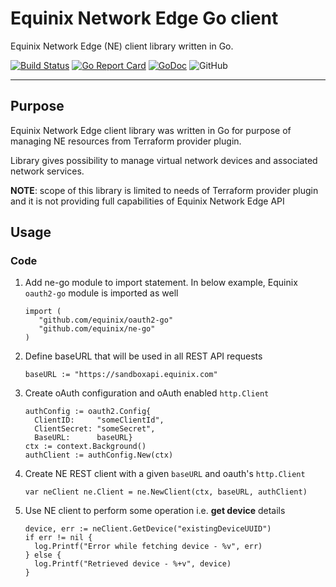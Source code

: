 Equinix Network Edge Go client
==================

Equinix Network Edge (NE) client library written in Go.

[![Build Status](https://travis-ci.com/equinix/ne-go.svg?branch=master)](https://travis-ci.com/github/equinix/ne-go)
[![Go Report Card](https://goreportcard.com/badge/github.com/equinix/ne-go)](https://goreportcard.com/report/github.com/equinix/ne-go)
[![GoDoc](https://godoc.org/github.com/equinix/ne-go?status.svg)](https://godoc.org/github.com/equinix/ne-go)
![GitHub](https://img.shields.io/github/license/equinix/ne-go)

---

Purpose
------------------
Equinix Network Edge client library was written in Go for purpose of managing NE resources from Terraform provider plugin.

Library gives possibility to manage virtual network devices and associated network services.

**NOTE**: scope of this library is limited to needs of Terraform provider plugin and it is not providing full capabilities of Equinix Network Edge API

Usage
------------------
### Code
1. Add ne-go module to import statement.
   In below example, Equinix `oauth2-go` module is imported as well
   ```
   import (
	  "github.com/equinix/oauth2-go"
	  "github.com/equinix/ne-go"
   )
   ```

2. Define baseURL that will be used in all REST API requests
    ```
    baseURL := "https://sandboxapi.equinix.com"
    ```
3. Create oAuth configuration and oAuth enabled `http.Client`
    ```
    authConfig := oauth2.Config{
      ClientID:     "someClientId",
      ClientSecret: "someSecret",
      BaseURL:      baseURL}
    ctx := context.Background()
    authClient := authConfig.New(ctx)
    ```
4. Create NE REST client with a given `baseURL` and oauth's `http.Client`
    ```
    var neClient ne.Client = ne.NewClient(ctx, baseURL, authClient)
    ```
5. Use NE client to perform some operation i.e. **get device** details
    ```
    device, err := neClient.GetDevice("existingDeviceUUID")
    if err != nil {
      log.Printf("Error while fetching device - %v", err)
    } else {
      log.Printf("Retrieved device - %+v", device)
    }
    ``` 